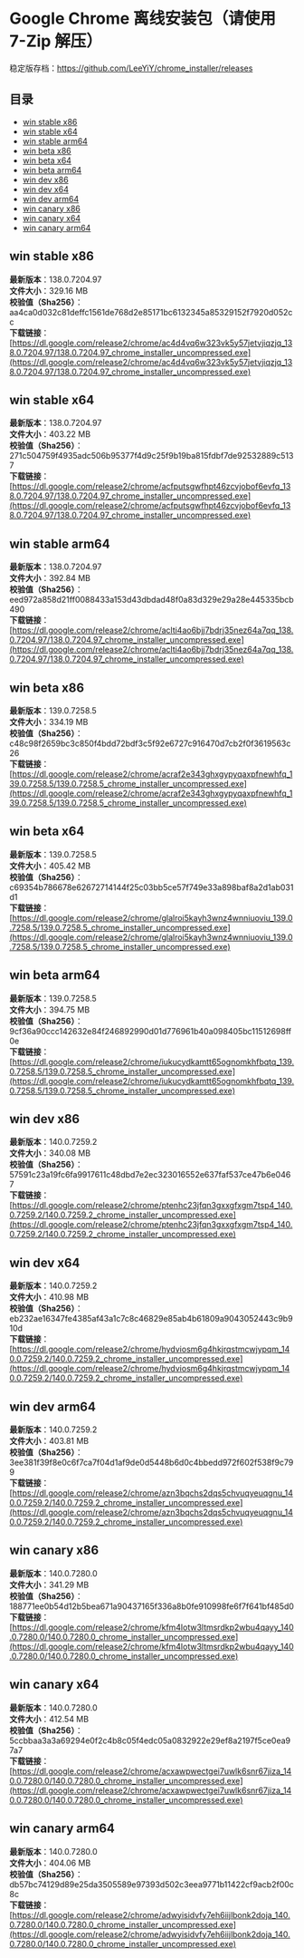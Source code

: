 # Google Chrome 离线安装包（请使用 7-Zip 解压）
稳定版存档：<https://github.com/LeeYiY/chrome_installer/releases>

## 目录
* [win stable x86](https://github.com/LeeYiY/chrome_installer?tab=readme-ov-file#win-stable-x86)
* [win stable x64](https://github.com/LeeYiY/chrome_installer?tab=readme-ov-file#win-stable-x64)
* [win stable arm64](https://github.com/LeeYiY/chrome_installer?tab=readme-ov-file#win-stable-arm64)
* [win beta x86](https://github.com/LeeYiY/chrome_installer?tab=readme-ov-file#win-beta-x86)
* [win beta x64](https://github.com/LeeYiY/chrome_installer?tab=readme-ov-file#win-beta-x64)
* [win beta arm64](https://github.com/LeeYiY/chrome_installer?tab=readme-ov-file#win-beta-arm64)
* [win dev x86](https://github.com/LeeYiY/chrome_installer?tab=readme-ov-file#win-dev-x86)
* [win dev x64](https://github.com/LeeYiY/chrome_installer?tab=readme-ov-file#win-dev-x64)
* [win dev arm64](https://github.com/LeeYiY/chrome_installer?tab=readme-ov-file#win-dev-arm64)
* [win canary x86](https://github.com/LeeYiY/chrome_installer?tab=readme-ov-file#win-canary-x86)
* [win canary x64](https://github.com/LeeYiY/chrome_installer?tab=readme-ov-file#win-canary-x64)
* [win canary arm64](https://github.com/LeeYiY/chrome_installer?tab=readme-ov-file#win-canary-arm64)

## win stable x86
**最新版本**：138.0.7204.97  
**文件大小**：329.16 MB  
**校验值（Sha256）**：aa4ca0d032c81deffc1561de768d2e85171bc6132345a85329152f7920d052cc  
**下载链接**：[https://dl.google.com/release2/chrome/ac4d4vq6w323vk5y57jetvjiqzjq_138.0.7204.97/138.0.7204.97_chrome_installer_uncompressed.exe](https://dl.google.com/release2/chrome/ac4d4vq6w323vk5y57jetvjiqzjq_138.0.7204.97/138.0.7204.97_chrome_installer_uncompressed.exe)  

## win stable x64
**最新版本**：138.0.7204.97  
**文件大小**：403.22 MB  
**校验值（Sha256）**：271c504759f4935adc506b95377f4d9c25f9b19ba815fdbf7de92532889c5137  
**下载链接**：[https://dl.google.com/release2/chrome/acfputsgwfhpt46zcvjobof6evfq_138.0.7204.97/138.0.7204.97_chrome_installer_uncompressed.exe](https://dl.google.com/release2/chrome/acfputsgwfhpt46zcvjobof6evfq_138.0.7204.97/138.0.7204.97_chrome_installer_uncompressed.exe)  

## win stable arm64
**最新版本**：138.0.7204.97  
**文件大小**：392.84 MB  
**校验值（Sha256）**：eed972a858d21ff0088433a153d43dbdad48f0a83d329e29a28e445335bcb490  
**下载链接**：[https://dl.google.com/release2/chrome/aclti4ao6bjj7bdrj35nez64a7qq_138.0.7204.97/138.0.7204.97_chrome_installer_uncompressed.exe](https://dl.google.com/release2/chrome/aclti4ao6bjj7bdrj35nez64a7qq_138.0.7204.97/138.0.7204.97_chrome_installer_uncompressed.exe)  

## win beta x86
**最新版本**：139.0.7258.5  
**文件大小**：334.19 MB  
**校验值（Sha256）**：c48c98f2659bc3c850f4bdd72bdf3c5f92e6727c916470d7cb2f0f3619563c26  
**下载链接**：[https://dl.google.com/release2/chrome/acraf2e343ghxgypyqaxpfnewhfq_139.0.7258.5/139.0.7258.5_chrome_installer_uncompressed.exe](https://dl.google.com/release2/chrome/acraf2e343ghxgypyqaxpfnewhfq_139.0.7258.5/139.0.7258.5_chrome_installer_uncompressed.exe)  

## win beta x64
**最新版本**：139.0.7258.5  
**文件大小**：405.42 MB  
**校验值（Sha256）**：c69354b786678e62672714144f25c03bb5ce57f749e33a898baf8a2d1ab031d1  
**下载链接**：[https://dl.google.com/release2/chrome/glalroi5kayh3wnz4wnniuoviu_139.0.7258.5/139.0.7258.5_chrome_installer_uncompressed.exe](https://dl.google.com/release2/chrome/glalroi5kayh3wnz4wnniuoviu_139.0.7258.5/139.0.7258.5_chrome_installer_uncompressed.exe)  

## win beta arm64
**最新版本**：139.0.7258.5  
**文件大小**：394.75 MB  
**校验值（Sha256）**：9cf36a90ccc142632e84f246892990d01d776961b40a098405bc11512698ff0e  
**下载链接**：[https://dl.google.com/release2/chrome/iukucydkamtt65ognomkhfbqtq_139.0.7258.5/139.0.7258.5_chrome_installer_uncompressed.exe](https://dl.google.com/release2/chrome/iukucydkamtt65ognomkhfbqtq_139.0.7258.5/139.0.7258.5_chrome_installer_uncompressed.exe)  

## win dev x86
**最新版本**：140.0.7259.2  
**文件大小**：340.08 MB  
**校验值（Sha256）**：57591c23a19fc6fa9917611c48dbd7e2ec323016552e637faf537ce47b6e0467  
**下载链接**：[https://dl.google.com/release2/chrome/ptenhc23jfqn3gxxgfxgm7tsp4_140.0.7259.2/140.0.7259.2_chrome_installer_uncompressed.exe](https://dl.google.com/release2/chrome/ptenhc23jfqn3gxxgfxgm7tsp4_140.0.7259.2/140.0.7259.2_chrome_installer_uncompressed.exe)  

## win dev x64
**最新版本**：140.0.7259.2  
**文件大小**：410.98 MB  
**校验值（Sha256）**：eb232ae16347fe4385af43a1c7c8c46829e85ab4b61809a9043052443c9b910d  
**下载链接**：[https://dl.google.com/release2/chrome/hydviosm6g4hkjrqstmcwjypqm_140.0.7259.2/140.0.7259.2_chrome_installer_uncompressed.exe](https://dl.google.com/release2/chrome/hydviosm6g4hkjrqstmcwjypqm_140.0.7259.2/140.0.7259.2_chrome_installer_uncompressed.exe)  

## win dev arm64
**最新版本**：140.0.7259.2  
**文件大小**：403.81 MB  
**校验值（Sha256）**：3ee381f39f8e0c6f7ca7f04d1af9de0d5448b6d0c4bbedd972f602f538f9c799  
**下载链接**：[https://dl.google.com/release2/chrome/azn3bqchs2dqs5chvuqyeuqgnu_140.0.7259.2/140.0.7259.2_chrome_installer_uncompressed.exe](https://dl.google.com/release2/chrome/azn3bqchs2dqs5chvuqyeuqgnu_140.0.7259.2/140.0.7259.2_chrome_installer_uncompressed.exe)  

## win canary x86
**最新版本**：140.0.7280.0  
**文件大小**：341.29 MB  
**校验值（Sha256）**：188771ee0b54d12b5bea671a90437165f336a8b0fe910998fe6f7f641bf485d0  
**下载链接**：[https://dl.google.com/release2/chrome/kfm4lotw3ltmsrdkp2wbu4qayy_140.0.7280.0/140.0.7280.0_chrome_installer_uncompressed.exe](https://dl.google.com/release2/chrome/kfm4lotw3ltmsrdkp2wbu4qayy_140.0.7280.0/140.0.7280.0_chrome_installer_uncompressed.exe)  

## win canary x64
**最新版本**：140.0.7280.0  
**文件大小**：412.54 MB  
**校验值（Sha256）**：5ccbbaa3a3a69294e0f2c4b8c05f4edc05a0832922e29ef8a2197f5ce0ea97a7  
**下载链接**：[https://dl.google.com/release2/chrome/acxawpwectgei7uwlk6snr67jiza_140.0.7280.0/140.0.7280.0_chrome_installer_uncompressed.exe](https://dl.google.com/release2/chrome/acxawpwectgei7uwlk6snr67jiza_140.0.7280.0/140.0.7280.0_chrome_installer_uncompressed.exe)  

## win canary arm64
**最新版本**：140.0.7280.0  
**文件大小**：404.06 MB  
**校验值（Sha256）**：db57bc74129d89e25da3505589e97393d502c3eea9771b11422cf9acb2f00c8c  
**下载链接**：[https://dl.google.com/release2/chrome/adwyisidvfy7eh6iijlbonk2doja_140.0.7280.0/140.0.7280.0_chrome_installer_uncompressed.exe](https://dl.google.com/release2/chrome/adwyisidvfy7eh6iijlbonk2doja_140.0.7280.0/140.0.7280.0_chrome_installer_uncompressed.exe)  

